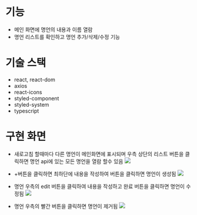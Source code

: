 
# 기능
- 메인 화면에 명언의 내용과 이름 열람
- 명언 리스트를 확인하고 명언 추가/삭제/수정 기능


# 기술 스택 
- react, react-dom
- axios
- react-icons
- styled-component
- styled-system
- typescript


# 구현 화면
 - 새로고침 할때마다 다른 명언이 메인화면에 표시되며 우측 상단의 리스트 버튼을 클릭하면 명언 api에 있는 모든 명언을 열람 할수 있음
![](https://velog.velcdn.com/images/jhs000123/post/a2726d8e-221d-44cf-9d20-5183d36dde20/image.gif)

- +버튼을 클릭하면 최하단에 내용을 작성하여 버튼을 클릭하면 명언이 생성됨
![](https://velog.velcdn.com/images/jhs000123/post/bc968308-04af-4943-a979-5ec310cb1fe8/image.gif)

- 명언 우측의 edit 버튼을 클릭하여 내용을 작성하고 완료 버튼을 클릭하면 명언이 수정됨
![](https://velog.velcdn.com/images/jhs000123/post/febc4d4e-ba09-4355-81d6-d2429e0864bb/image.gif)


- 명언 우측의 빨간 버튼을 클릭하면 명언이 제거됨
![](https://velog.velcdn.com/images/jhs000123/post/fbf9c2d6-0fa8-496e-b5c4-3447d02570aa/image.gif)
